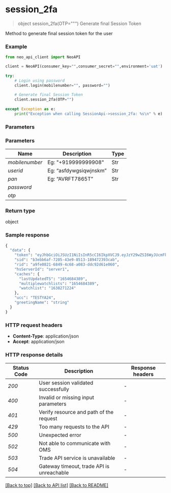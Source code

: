 # **session_2fa**
> object session_2fa(OTP=""")
Generate final Session Token

Method to generate final session token for the user

### Example


```python
from neo_api_client import NeoAPI

client = NeoAPI(consumer_key="",consumer_secret="",environment='uat')
				
try:
    # Login using password
    client.login(mobilenumber="", password="")
    
    # Generate final Session Token
    client.session_2fa(OTP="")
	
except Exception as e:
    print("Exception when calling SessionApi->session_2fa: %s\n" % e)
```

### Parameters

### Parameters

| Name           | Description            | Type |
|----------------|------------------------|------|
| *mobilenumber* | Eg: "+919999999908"    | Str  |
| *userid*       | Eg: “asfdywgsiqwjnskm” | Str  |
| *pan*          | Eg: “AVRFT7865T”       | Str  |
| *password*     |                        |      |
| *otp*          |                        |      |

### Return type

object

### Sample response

```python
{
  "data": {
    "token": "eyJhbGciOiJSUzI1NiIsInR5cCI6IkpXVCJ9.eyJzY29wZSI6WyJUcmFkZSJdLCJleHAiOjE2NTU4MDY1MzksImp0aSI6ImU2YWVkMzUxLTI0MzAtNDNhNi04ZGFjLWM3Zjg3MGQwNzJhZiIsImlhdCI6MTY1NTgwMjkzOSwiaXNzIjoibG9naW4tc2VydmljZSIsInN1YiI6IlRFU1RZQTI0IiwiZmV0Y2hjYWNoaW5ncnVsZSI6MCwiY2F0ZWdvcmlzYXRpb24iOiIifQ.Leq2OMYd-5ezEmG3czEMJxpgkrVmmXMBFJcbOUIeN5ZFFcWT2Ta-fZsyedEcEo4ge8-RP1d0xOMn_xydjw85zBu0zy8eQGmKxZA9kPutQ-tDOdAW_lUBYIbmidZvvZ2FFU5uspFV0fZBHsvaGqDJzEmB6w5n5Rf26IEnyGwQFBtSM1VcihOr13ZvurRFlrnA-x7_r5oi2wweEC7IrhLn6dMc0U8xtHkirYL9NCN_qd0Zcw8HVlM9d2_D_Zg7E-G2zmhlYEUPGHbPYPCQB0dPx4-qyL_TJvJHTqtja0tdpcApUtTiprQHLp5fCwWoa6O4s-SRqVOh3Z0fvIRga2vO1Q",
    "sid": "b3ebb6af-7205-43e9-8513-189472393cab",
    "rid": "a9fe0821-6849-4c68-a083-ddc92d61e060",
    "hsServerId": "server1",
    "caches": {
      "lastUpdatedTS": "1654684389",
      "multiplewatchlists": "1654684389",
      "watchlist": "1638271224"
    },
    "ucc": "TESTYA24",
    "greetingName": "string"
  }
}
```

### HTTP request headers

 - **Content-Type**: application/json
 - **Accept**: application/json

### HTTP response details

| Status Code | Description                               | Response headers |
|-------------|-------------------------------------------|------------------|
| *200*       | User session validated successfully       | -                |
| *400*       | Invalid or missing input parameters       | -                |
| *401*       | Verify resource and path of the request   | -                |
| *429*       | Too many requests to the API              | -                |
| *500*       | Unexpected error                          | -                |
| *502*       | Not able to communicate with OMS          | -                |
| *503*       | Trade API service is unavailable          | -                |
| *504*       | Gateway timeout, trade API is unreachable | -                |

[[Back to top]](#) [[Back to API list]](../README.md#documentation-for-api-endpoints) [[Back to README]](../README.md)
